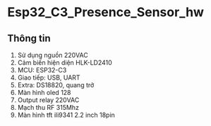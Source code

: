 # Esp32_C3_Presence_Sensor_hw
## Thông tin
1. Sử dụng nguồn 220VAC
2. Cảm biến hiện diện HLK-LD2410
3. MCU: ESP32-C3
4. Giao tiếp: USB, UART
5. Extra: DS18820, quang trở
6. Màn hình oled 128
7. Output relay 220VAC
8. Mạch thu RF 315Mhz
9. Màn hình tft ili9341 2.2 inch 18pin
